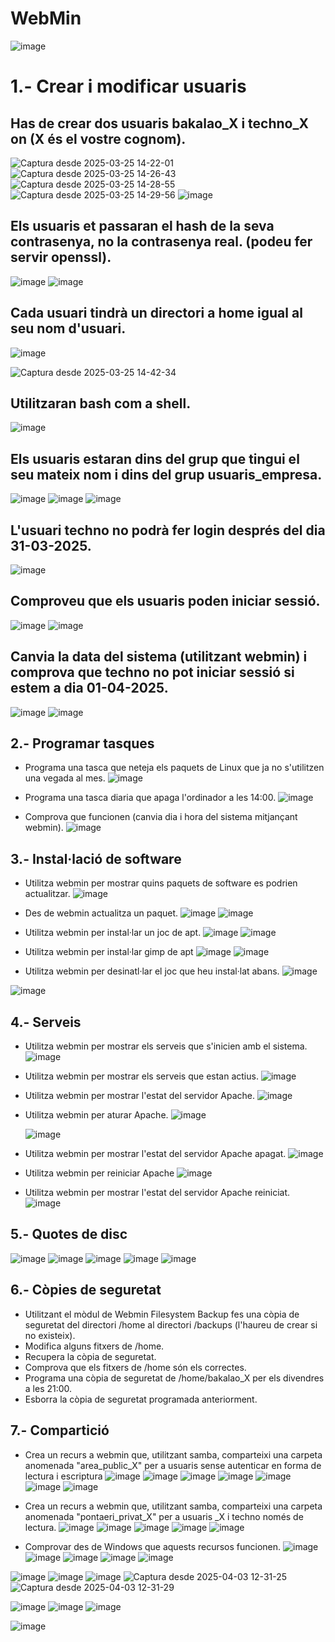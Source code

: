 # WebMin
![image](https://github.com/user-attachments/assets/d8fb6075-6898-4514-a974-2940ee68c934)
# 1.- Crear i modificar usuaris
## Has de crear dos usuaris bakalao_X i techno_X on (X és el vostre cognom).

![Captura desde 2025-03-25 14-22-01](https://github.com/user-attachments/assets/56bae59b-5011-4e35-a384-cfe7a2ee0bb1)
![Captura desde 2025-03-25 14-26-43](https://github.com/user-attachments/assets/b5b44b4c-9727-4997-aff4-a296a639afc5)
![Captura desde 2025-03-25 14-28-55](https://github.com/user-attachments/assets/53dbf72a-46c9-4044-bf5c-f98157cfeeb5)
![Captura desde 2025-03-25 14-29-56](https://github.com/user-attachments/assets/146dbbfc-9a79-4681-8a75-c2f7909ff59f)
![image](https://github.com/user-attachments/assets/a36149f5-40cc-490d-a8dd-5c7ef0482219)


## Els usuaris et passaran el hash de la seva contrasenya, no la contrasenya real. (podeu fer servir openssl).
![image](https://github.com/user-attachments/assets/6f6aaa9b-e837-47ac-ad66-d916ae2ca62f)
![image](https://github.com/user-attachments/assets/4bc13bc5-3e8c-4f10-a2ba-d5b1548e8167)


## Cada usuari tindrà un directori a home igual al seu nom d'usuari.
![image](https://github.com/user-attachments/assets/bf920e85-3ad0-427d-8844-cd42bc708052)

![Captura desde 2025-03-25 14-42-34](https://github.com/user-attachments/assets/48dc89ad-a5aa-443e-9515-818d6ecfa494)

## Utilitzaran bash com a shell.
![image](https://github.com/user-attachments/assets/36ea6e77-fb9a-4c33-85d5-e181f0ef08b5)

## Els usuaris estaran dins del grup que tingui el seu mateix nom i dins del grup usuaris_empresa.
![image](https://github.com/user-attachments/assets/427834ef-6bdf-4c2d-a5f0-ad4bf6fc4d14)
![image](https://github.com/user-attachments/assets/5fab7ed5-d0b1-4062-a70b-1f9900420036)
![image](https://github.com/user-attachments/assets/e46c00bb-639b-4fea-918d-876ccce32a95)


## L'usuari techno no podrà fer login després del dia 31-03-2025.
![image](https://github.com/user-attachments/assets/99564a40-baa5-456b-b7f3-d6fc22ab3f09)

## Comproveu que els usuaris poden iniciar sessió.
![image](https://github.com/user-attachments/assets/f3137af2-cc68-411a-9bb8-eaca405bdcb9)
![image](https://github.com/user-attachments/assets/2ec0ac51-0767-43ee-90a8-ac4a5aa0e688)

## Canvia la data del sistema (utilitzant webmin) i comprova que techno no pot iniciar sessió si estem a dia 01-04-2025.
![image](https://github.com/user-attachments/assets/ce4e7ac8-d525-4fa1-adfe-1c7d737fe104)
![image](https://github.com/user-attachments/assets/45c04cc8-f75c-4782-bf14-6b82e8016caa)

## 2.- Programar tasques

- Programa una tasca que neteja els paquets de Linux que ja no s'utilitzen una vegada al mes.
  ![image](https://github.com/user-attachments/assets/1c958ad4-0321-44b7-a83b-0b0fa953f27f)

- Programa una tasca diaria que apaga l'ordinador a les 14:00.
![image](https://github.com/user-attachments/assets/2ed3ca42-296d-4962-8bd9-9d5261b42287)

- Comprova que funcionen (canvia dia i hora del sistema mitjançant webmin).
![image](https://github.com/user-attachments/assets/ae08ddd5-3196-4a6d-a807-680f1a6568e2)

  
## 3.- Instal·lació de software

- Utilitza webmin per mostrar quins paquets de software es podrien actualitzar.
  ![image](https://github.com/user-attachments/assets/e7eb8235-a107-4bd8-b525-1266797e790c)

- Des de webmin actualitza un paquet.
  ![image](https://github.com/user-attachments/assets/3ce7a5ed-ed9b-43bd-840b-39098a9d71b8)
![image](https://github.com/user-attachments/assets/c267395f-f19e-4101-ae76-9bbed4e6c488)

- Utilitza webmin per instal·lar un joc de apt.
 ![image](https://github.com/user-attachments/assets/866bd7cc-049f-41cb-ba7b-6d412d0a76e5)
![image](https://github.com/user-attachments/assets/a3d350cd-2ab7-413f-bd9b-408dbb0c7370)

- Utilitza webmin per instal·lar gimp de apt
  ![image](https://github.com/user-attachments/assets/1836b0b8-0628-41dc-a2b5-747e52f240a1)
![image](https://github.com/user-attachments/assets/2617f761-cd58-4528-8144-8d590dd5f068)

- Utilitza webmin per desinatl·lar el joc que heu instal·lat abans.
![image](https://github.com/user-attachments/assets/01bea73d-b629-4006-9661-9e1acc5caa30)

![image](https://github.com/user-attachments/assets/d87aa613-35fd-40bb-850f-0be8a5555d60)


## 4.- Serveis

- Utilitza webmin per mostrar els serveis que s'inicien amb el sistema.
  ![image](https://github.com/user-attachments/assets/46982741-de42-424d-b0b1-a08e6608b9c8)

- Utilitza webmin per mostrar els serveis que estan actius.
  ![image](https://github.com/user-attachments/assets/300cdf75-cf8b-4a23-9a58-7eece390b968)

- Utilitza webmin per mostrar l'estat del servidor Apache.
  ![image](https://github.com/user-attachments/assets/0492411d-95b9-4e01-8f28-421ca910a4ef)

- Utilitza webmin per aturar Apache.
![image](https://github.com/user-attachments/assets/ea3c5249-5198-40ec-b71f-dd17022b6b42)


  ![image](https://github.com/user-attachments/assets/f3cf3bf5-361e-4b50-a72a-b63fd1de4c3d)

- Utilitza webmin per mostrar l'estat del servidor Apache apagat.
![image](https://github.com/user-attachments/assets/c45356bf-e4e8-4345-9625-700eea0ab4d6)

- Utilitza webmin per reiniciar Apache
  ![image](https://github.com/user-attachments/assets/934cdc03-d92b-4887-97c5-074dcd37b598)

- Utilitza webmin per mostrar l'estat del servidor Apache reiniciat.
 ![image](https://github.com/user-attachments/assets/934cdc03-d92b-4887-97c5-074dcd37b598)

## 5.- Quotes de disc
![image](https://github.com/user-attachments/assets/21bc5ef0-9afa-431c-aa54-4bef639b3329)
![image](https://github.com/user-attachments/assets/32208d77-8c6a-42c3-9d07-89bfe40e23b2)
![image](https://github.com/user-attachments/assets/02d17ace-25cc-4036-a9a3-2f08dddf45f2)
![image](https://github.com/user-attachments/assets/c5d541cb-5448-432e-ab8b-1c4361314c67)
![image](https://github.com/user-attachments/assets/6ed62dfd-70c7-4e76-8896-4518abaa9b28)


## 6.- Còpies de seguretat

- Utilitzant el mòdul de Webmin Filesystem Backup fes una còpia de seguretat del directori /home al directori /backups (l'haureu de crear si no existeix).
- Modifica alguns fitxers de /home.
- Recupera la còpia de seguretat.
- Comprova que els fitxers de /home són els correctes.
- Programa una còpia de seguretat de /home/bakalao_X per els divendres a les 21:00.
- Esborra la còpia de seguretat programada anteriorment.

## 7.- Compartició

- Crea un recurs a webmin que, utilitzant samba, comparteixi una carpeta anomenada "area_public_X" per a usuaris sense autenticar en forma de lectura i escriptura
![image](https://github.com/user-attachments/assets/814a527e-c0e4-4772-a501-aecd9ae9f1e8)
  ![image](https://github.com/user-attachments/assets/d1a57295-87e0-468e-8999-441ded5c04eb)
![image](https://github.com/user-attachments/assets/1d92ca5d-dcbb-4159-b0b0-614ed8569a1d)
![image](https://github.com/user-attachments/assets/cddf018d-adfd-4d6b-abf8-e37ec9bb0308)
![image](https://github.com/user-attachments/assets/26ad28fb-d13d-4097-85f5-295ce8ee74b9)
![image](https://github.com/user-attachments/assets/c0b37270-4592-44ae-9c96-d654a9bfcbfe)
![image](https://github.com/user-attachments/assets/5865476d-1fb7-4cf1-955e-acfe4c397b2a)


- Crea un recurs a webmin que, utilitzant samba, comparteixi una carpeta anomenada "pontaeri_privat_X" per a usuaris _X i techno només de lectura.
  ![image](https://github.com/user-attachments/assets/33231843-9fb6-468e-bab8-fcb012855dd4)
![image](https://github.com/user-attachments/assets/34a11bae-a0db-4fb3-bd54-18b220c8d7a4)
![image](https://github.com/user-attachments/assets/697b0c39-b115-424c-a860-dc677e37b5c8)
![image](https://github.com/user-attachments/assets/3f3bc1ae-1b62-43fc-944c-df22fc1dcd16)
![image](https://github.com/user-attachments/assets/c6df4650-074f-44f9-8b35-3d07146d4e32)

- Comprovar des de Windows que aquests recursos funcionen.
![image](https://github.com/user-attachments/assets/cdf05273-e158-4040-b9cc-b36a1c57662c)
![image](https://github.com/user-attachments/assets/aebb7e31-ee57-445b-b1c1-e0a152c7ebf1)
![image](https://github.com/user-attachments/assets/c6e0a7c8-5b8f-4168-b8ba-c0f34d86de05)
![image](https://github.com/user-attachments/assets/0e050843-ff4d-49c6-99e1-589ba0a04a76)
![image](https://github.com/user-attachments/assets/41e30533-2028-468a-9048-77c64d70a491)

![image](https://github.com/user-attachments/assets/979954ca-f4af-4308-a163-a35bd81f14ee)
![image](https://github.com/user-attachments/assets/db317c31-f1eb-419b-8f56-091e580f8b54)
![image](https://github.com/user-attachments/assets/f19793c8-e316-485a-b41d-c21808e89bbd)
![Captura desde 2025-04-03 12-31-25](https://github.com/user-attachments/assets/1eb2a364-a0ed-4129-9f99-59290a58a961)
![Captura desde 2025-04-03 12-31-29](https://github.com/user-attachments/assets/44a0d10d-b558-4139-88fb-d45e03d79acc)

![image](https://github.com/user-attachments/assets/284ae8c4-2dcd-43bc-a8ee-b0dff0a6da44)
![image](https://github.com/user-attachments/assets/c499c1c8-bb79-41c1-ae27-b6288ed79b48)
![image](https://github.com/user-attachments/assets/a996e385-04c1-43cf-9527-de90bbe92a74)

![image](https://github.com/user-attachments/assets/26ae2de8-3267-49d6-8944-d03b98410fd0)


